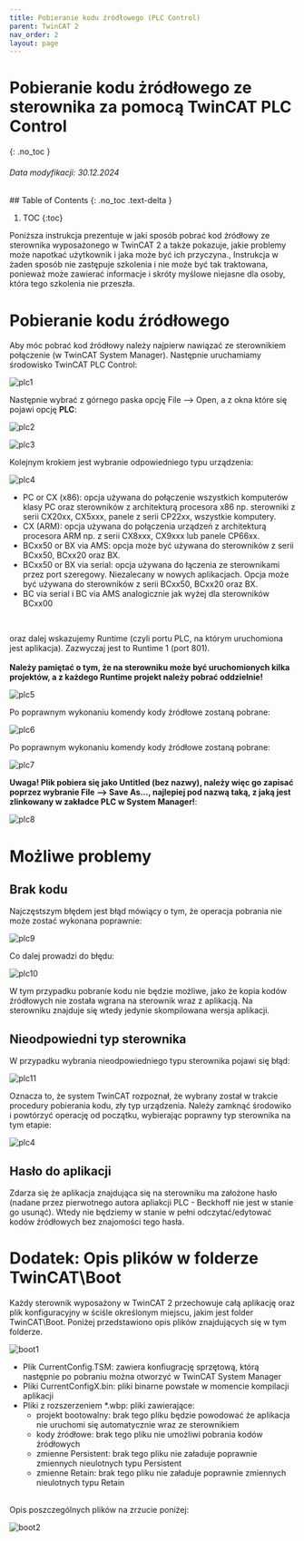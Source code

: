 ```yaml
---
title: Pobieranie kodu źródłowego (PLC Control)
parent: TwinCAT 2
nav_order: 2
layout: page
---
```



# Pobieranie kodu żródłowego ze sterownika za pomocą TwinCAT PLC Control
{: .no_toc }
<h6> Data modyfikacji: 30.12.2024 </h6>
## Table of Contents
{: .no_toc .text-delta }

1. TOC
{:toc}

Poniższa instrukcja prezentuje w jaki sposób pobrać kod źródłowy ze sterownika wyposażonego w TwinCAT 2 a także pokazuje, jakie problemy może napotkać użytkownik i jaka może być ich przyczyna.,
Instrukcja w żaden sposób nie zastępuje szkolenia i nie może być tak traktowana, ponieważ może zawierać informacje i skróty myślowe niejasne dla osoby, która tego szkolenia nie przeszła.

# Pobieranie kodu źródłowego
Aby móc pobrać kod źródłowy należy najpierw nawiązać ze sterownikiem połączenie (w TwinCAT System Manager). Następnie uruchamiamy środowisko TwinCAT PLC Control:

![plc1](https://ba-pl.github.io/wiki/assets/images/plc1.png "plc1")

Następnie wybrać z górnego paska opcję File --> Open, a z okna które się pojawi opcję **PLC**:

![plc2](https://ba-pl.github.io/wiki/assets/images/plc2.png "plc2")

![plc3](https://ba-pl.github.io/wiki/assets/images/plc3.png "plc3")

Kolejnym krokiem jest wybranie odpowiedniego typu urządzenia:

![plc4](https://ba-pl.github.io/wiki/assets/images/plc4.png "plc4")

- PC or CX (x86): opcja używana do połączenie wszystkich komputerów klasy PC oraz sterowników z architekturą procesora x86 np. sterowniki z serii CX20xx, CX5xxx, panele z serii CP22xx, wszystkie komputery.
- CX (ARM): opcja używana do połączenia urządzeń z architekturą procesora ARM np. z serii CX8xxx, CX9xxx lub panele CP66xx.
- BCxx50 or BX via AMS: opcja może być używana do sterowników z serii BCxx50, BCxx20 oraz BX.
- BCxx50 or BX via serial: opcja używana do łączenia ze sterownikami przez port szeregowy. Niezalecany w nowych aplikacjach. Opcja może być używana do sterowników z serii BCxx50, BCxx20 oraz BX.
- BC via serial i BC via AMS analogicznie jak wyżej dla sterowników BCxx00
<br>

oraz dalej wskazujemy Runtime (czyli portu PLC, na którym uruchomiona jest aplikacja). Zazwyczaj jest to Runtime 1 (port 801).
<br>
<br>
**Należy pamiętać o tym, że na sterowniku może być uruchomionych kilka projektów, a z każdego Runtime projekt należy pobrać oddzielnie!**

![plc5](https://ba-pl.github.io/wiki/assets/images/plc5.png "plc5")

Po poprawnym wykonaniu komendy kody źródłowe zostaną pobrane:

![plc6](https://ba-pl.github.io/wiki/assets/images/plc6.png "plc6")

Po poprawnym wykonaniu komendy kody źródłowe zostaną pobrane:

![plc7](https://ba-pl.github.io/wiki/assets/images/plc7.png "plc7")

**Uwaga! Plik pobiera się jako Untitled (bez nazwy), należy więc go zapisać poprzez wybranie File --> Save As…, najlepiej pod nazwą taką, z jaką jest zlinkowany w zakładce PLC w System Manager!**:

![plc8](https://ba-pl.github.io/wiki/assets/images/plc8.png "plc8")

# Możliwe problemy 

## Brak kodu
Najczęstszym błędem jest błąd mówiący o tym, że operacja pobrania nie może zostać wykonana poprawnie:

![plc9](https://ba-pl.github.io/wiki/assets/images/plc9.png "plc9")

Co dalej prowadzi do błędu:

![plc10](https://ba-pl.github.io/wiki/assets/images/plc10.png "plc10")

W tym przypadku pobranie kodu nie będzie możliwe, jako że kopia kodów źródłowych nie została wgrana na sterownik wraz z aplikacją. Na sterowniku znajduje się wtedy jedynie skompilowana wersja aplikacji. 

## Nieodpowiedni typ sterownika
W przypadku wybrania nieodpowiedniego typu sterownika pojawi się błąd:

![plc11](https://ba-pl.github.io/wiki/assets/images/plc11.png "plc11")

Oznacza to, że system TwinCAT rozpoznał, że wybrany został w trakcie procedury pobierania kodu, zły typ urządzenia. Należy zamknąć środowiko i powtórzyć operację od początku, wybierając poprawny typ sterownika na tym etapie:

![plc4](https://ba-pl.github.io/wiki/assets/images/plc4.png "plc4")

## Hasło do aplikacji
Zdarza się że aplikacja znajdująca się na sterowniku ma założone hasło (nadane przez pierwotnego autora apliakcji PLC - Beckhoff nie jest w stanie go usunąć). Wtedy nie będziemy w stanie w pełni odczytać/edytować kodów źródłowych bez znajomości tego hasła. 

# Dodatek: Opis plików w folderze TwinCAT\Boot

Każdy sterownik wyposażony w TwinCAT 2 przechowuje całą aplikację oraz plik konfiguracyjny w ściśle określonym miejscu, jakim jest folder TwinCAT\Boot. Poniżej przedstawiono opis plików znajdujących się w tym folderze.

![boot1](https://ba-pl.github.io/wiki/assets/images/boot1.png "boot1")

- Plik CurrentConfig.TSM: zawiera konfiugrację sprzętową, którą następnie po pobraniu można otworzyć w TwinCAT System Manager
- Pliki CurrentConfigX.bin: pliki binarne powstałe w momencie kompilacji aplikacji
- Pliki z rozszerzeniem \*.wbp: pliki zawierające: 
	- projekt bootowalny:  brak tego pliku będzie powodować że aplikacja nie uruchomi się automatycznie wraz ze sterownikiem
	- kody źródłowe: brak tego pliku nie umożliwi pobrania kodów źródłowych
	- zmienne Persistent: brak tego pliku nie załaduje poprawnie zmiennych nieulotnych typu Persistent 
	- zmienne Retain: brak tego pliku nie załaduje poprawnie zmiennych nieulotnych typu Retain
<br>
Opis poszczególnych plików na zrzucie poniżej:

![boot2](https://ba-pl.github.io/wiki/assets/images/boot2.png "boot2")